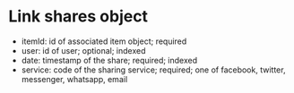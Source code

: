 # Link shares object
* itemId: id of associated item object; required
* user: id of user; optional; indexed 
* date: timestamp of the share; required; indexed
* service: code of the sharing service; required; one of facebook, twitter, messenger, whatsapp, email
